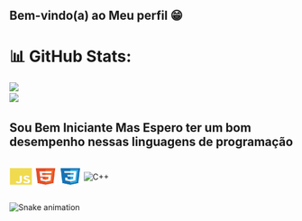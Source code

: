 ## Bem-vindo(a) ao Meu perfil 😁
# 📊 GitHub Stats:
![](https://github-readme-stats.vercel.app/api/top-langs/?username=NathanLuis&theme=radical&hide_border=false&include_all_commits=true&count_private=true&layout=compact)<br/>
![](https://github-readme-streak-stats.herokuapp.com/?user=NathanLuis&theme=radical&hide_border=false)<br/>
## Sou Bem Iniciante Mas Espero ter um bom desempenho nessas linguagens de programação 
<div style="display: inline_block"><br>
  <img align="center" alt="Js" height="30" width="40" src="https://raw.githubusercontent.com/devicons/devicon/master/icons/javascript/javascript-plain.svg">
  <img align="center" alt="HTML" height="30" width="40" src="https://raw.githubusercontent.com/devicons/devicon/master/icons/html5/html5-original.svg">
  <img align="center" alt="CSS" height="30" width="40" src="https://raw.githubusercontent.com/devicons/devicon/master/icons/css3/css3-original.svg">
  <img align="center" alt="C++" height="30" width="30" src="https://raw.githubusercontent.com/isocpp/logos/master/cpp_logo.png">
  
</div>
 
 <br>
 
<div> 

  ![Snake animation](https://github.com/devemdobro/devemdobro/blob/output/github-contribution-grid-snake.svg)

</div>
